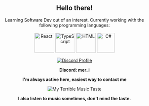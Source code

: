 <div align="center">

## Hello there!

Learning Software Dev out of an interest. Currently working with the following programming languages: <br><br>
<img src="https://github.com/user-attachments/assets/8808bfd5-181c-4aa7-b435-37954656867e" alt="React" height="64" width="64">
<img src="https://github.com/user-attachments/assets/88c58bf9-0255-482b-a0d9-56c7c7e6ef51" alt="TypeScript" height="64" width="64">
<img src="https://upload.wikimedia.org/wikipedia/commons/thumb/6/61/HTML5_logo_and_wordmark.svg/512px-HTML5_logo_and_wordmark.svg.png" alt="HTML" height="64" width="64">
<img src="https://upload.wikimedia.org/wikipedia/commons/thumb/b/bd/Logo_C_sharp.svg/1200px-Logo_C_sharp.svg.png" alt="C#" height="64" width="57">


[![Discord Profile](https://lanyard.cnrad.dev/api/211096783764455426?bg=&theme=&showDisplayName=true&borderRadius=20px)](https://discord.com/users/211096783764455426)

**Discord: mer_i**

**I'm always active here, easiest way to contact me**

![My Terrible Music Taste](https://spotify-recently-played-readme.vercel.app/api?user=79b2x420yts10xt8ygw1uw7er&unique={true|1|on|yes})


**I also listen to music sometimes, don't mind the taste.**

</div>
